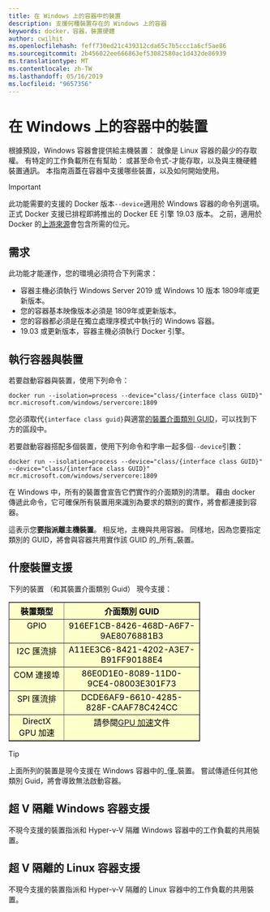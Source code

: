 ```yaml
---
title: 在 Windows 上的容器中的裝置
description: 支援何種裝置存在的 Windows 上的容器
keywords: docker，容器，裝置硬體
author: cwilhit
ms.openlocfilehash: feff730ed21c439312cda65c7b5ccc1a6cf5ae86
ms.sourcegitcommit: 2b456022ee666863ef53082580ac1d432de86939
ms.translationtype: MT
ms.contentlocale: zh-TW
ms.lasthandoff: 05/16/2019
ms.locfileid: "9657356"
---
```

# <a name="devices-in-containers-on-windows"></a>在 Windows 上的容器中的裝置

根據預設，Windows 容器會提供給主機裝置： 就像是 Linux 容器的最少的存取權。 有特定的工作負載所在有幫助： 或甚至命令式-才能存取，以及與主機硬體裝置通訊。 本指南涵蓋在容器中支援哪些裝置，以及如何開始使用。

> [!IMPORTANT]
> 此功能需要的支援的 Docker 版本`--device`適用於 Windows 容器的命令列選項。 正式 Docker 支援已排程即將推出的 Docker EE 引擎 19.03 版本。 之前，適用於 Docker 的[上游來源](https://master.dockerproject.org/)會包含所需的位元。

## <a name="requirements"></a>需求

此功能才能運作，您的環境必須符合下列需求：
- 容器主機必須執行 Windows Server 2019 或 Windows 10 版本 1809年或更新版本。
- 您的容器基本映像版本必須是 1809年或更新版本。
- 您的容器都必須是在獨立處理序模式中執行的 Windows 容器。
- 19.03 或更新版本，容器主機必須執行 Docker 引擎。

## <a name="run-a-container-with-a-device"></a>執行容器與裝置

若要啟動容器與裝置，使用下列命令：

```shell
docker run --isolation=process --device="class/{interface class GUID}" mcr.microsoft.com/windows/servercore:1809
```

您必須取代`{interface class guid}`與適當[的裝置介面類別 GUID](https://docs.microsoft.com/windows-hardware/drivers/install/overview-of-device-interface-classes)，可以找到下方的區段中。

若要啟動容器搭配多個裝置，使用下列命令和字串一起多個`--device`引數：

```shell
docker run --isolation=process --device="class/{interface class GUID}" --device="class/{interface class GUID}" mcr.microsoft.com/windows/servercore:1809
```

在 Windows 中，所有的裝置會宣告它們實作的介面類別的清單。 藉由 docker 傳遞此命令，它可確保所有裝置用來識別為要求的類別的實作，將會都連接到容器。

這表示您**要指派離主機裝置**。 相反地，主機與共用容器。 同樣地，因為您要指定類別的 GUID，將會與容器共用實作該 GUID 的_所有_裝置。

## <a name="what-devices-are-supported"></a>什麼裝置支援

下列的裝置 （和其裝置介面類別 Guid） 現今支援：
  
<table border="1" style="background-color:FFFFCC;border-collapse:collapse;border:1px solid FFCC00;color:000000;width:75%" cellpadding="5" cellspacing="5">
<thead>
<tr valign="top">
<th><center>裝置類型</center></th>
<th><center>介面類別 GUID</center></th>
</tr>
</thead>
<tbody>
<tr valign="top">
<td><center>GPIO</center></td>
<td><center>916EF1CB-8426-468D-A6F7-9AE8076881B3</center></td>
</tr>
<tr valign="top">
<td><center>I2C 匯流排</center></td>
<td><center>A11EE3C6-8421-4202-A3E7-B91FF90188E4</center></td>
</tr>
<tr valign="top">
<td><center>COM 連接埠</center></td>
<td><center>86E0D1E0-8089-11D0-9CE4-08003E301F73</center></td>
</tr>
<tr valign="top">
<td><center>SPI 匯流排</center></td>
<td><center>DCDE6AF9-6610-4285-828F-CAAF78C424CC</center></td>
</tr>
<tr valign="top">
<td><center>DirectX GPU 加速</center></td>
<td><center>請參閱<a href="https://docs.microsoft.com/en-us/virtualization/windowscontainers/deploy-containers/gpu-acceleration">GPU 加速</a>文件</center></td>
</tr>
</tbody>
</table>

> [!TIP]
> 上面所列的裝置是現今支援在 Windows 容器中的_僅_裝置。 嘗試傳遞任何其他類別 Guid，將會導致無法啟動容器。

## <a name="hyper-v-isolated-windows-container-support"></a>超 V 隔離 Windows 容器支援

不現今支援的裝置指派和 Hyper-v-V 隔離 Windows 容器中的工作負載的共用裝置。

## <a name="hyper-v-isolated-linux-container-support"></a>超 V 隔離的 Linux 容器支援

不現今支援的裝置指派和 Hyper-v-V 隔離的 Linux 容器中的工作負載的共用裝置。
